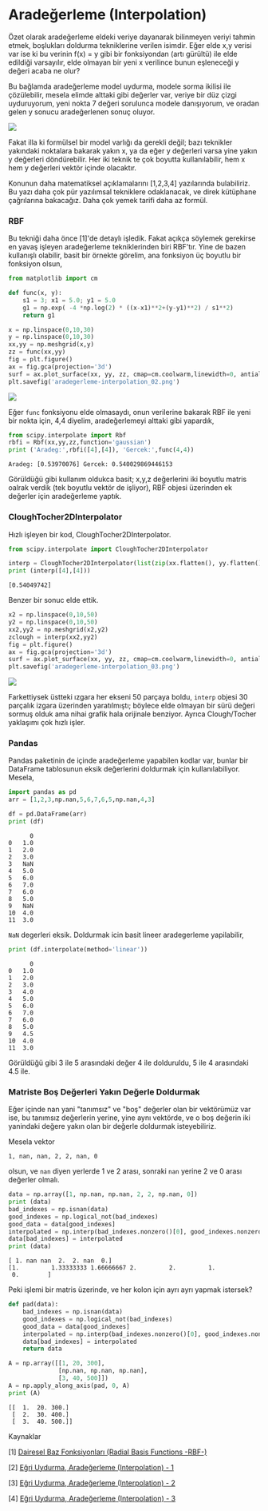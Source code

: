 # Aradeğerleme (Interpolation)

Özet olarak aradeğerleme eldeki veriye dayanarak bilinmeyen veriyi
tahmin etmek, boşlukları doldurma tekniklerine verilen isimdir. Eğer
elde x,y verisi var ise ki bu verinin f(x) = y gibi bir fonksiyondan
(artı gürültü) ile elde edildiği varsayılır, elde olmayan bir yeni x
verilince bunun eşleneceği y değeri acaba ne olur?

Bu bağlamda aradeğerleme model uydurma, modele sorma ikilisi ile
çözülebilir, mesela elimde alttaki gibi değerler var, veriye bir düz
çizgi uyduruyorum, yeni nokta 7 değeri sorulunca modele danışıyorum,
ve oradan gelen y sonucu aradeğerlenen sonuç oluyor.

![](aradegerleme-interpolation_01.jpeg)

Fakat illa ki formülsel bir model varlığı da gerekli değil; bazı
teknikler yakındaki noktalara bakarak yakın x, ya da eğer y değerleri
varsa yine yakın y değerleri döndürebilir. Her iki teknik te çok
boyutta kullanılabilir, hem x hem y değerleri vektör içinde olacaktır.

Konunun daha matematiksel açıklamalarını [1,2,3,4] yazılarında
bulabiliriz.  Bu yazı daha çok pür yazılımsal tekniklere odaklanacak,
ve direk kütüphane çağrılarına bakacağız. Daha çok yemek tarifi daha az
formül.

### RBF

Bu tekniği daha önce [1]'de detaylı işledik. Fakat açıkça söylemek
gerekirse en yavaş işleyen aradeğerleme tekniklerinden biri
RBF'tır. Yine de bazen kullanışlı olabilir, basit bir örnekte görelim,
ana fonksiyon üç boyutlu bir fonksiyon olsun,

```python
from matplotlib import cm

def func(x, y):
    s1 = 3; x1 = 5.0; y1 = 5.0
    g1 = np.exp( -4 *np.log(2) * ((x-x1)**2+(y-y1)**2) / s1**2)
    return g1 

x = np.linspace(0,10,30)
y = np.linspace(0,10,30)
xx,yy = np.meshgrid(x,y)
zz = func(xx,yy)
fig = plt.figure()
ax = fig.gca(projection='3d')
surf = ax.plot_surface(xx, yy, zz, cmap=cm.coolwarm,linewidth=0, antialiased=False)
plt.savefig('aradegerleme-interpolation_02.png')
```

![](aradegerleme-interpolation_02.png)

Eğer `func` fonksiyonu elde olmasaydı, onun verilerine bakarak RBF ile
yeni bir nokta için, 4,4 diyelim, aradeğerlemeyi alttaki gibi
yapardık,

```python
from scipy.interpolate import Rbf
rbfi = Rbf(xx,yy,zz,function='gaussian')
print ('Aradeg:',rbfi([4],[4]), 'Gercek:',func(4,4))
```

```text
Aradeg: [0.53970076] Gercek: 0.540029869446153
```

Görüldüğü gibi kullanım oldukca basit; x,y,z değerlerini iki boyutlu
matris oalrak verdik (tek boyutlu vektör de işliyor), RBF objesi
üzerinden ek değerler için aradeğerleme yaptık.

### CloughTocher2DInterpolator

Hızlı işleyen bir kod, CloughTocher2DInterpolator.

```python
from scipy.interpolate import CloughTocher2DInterpolator

interp = CloughTocher2DInterpolator(list(zip(xx.flatten(), yy.flatten())), zz.flatten())
print (interp([4],[4]))
```

```text
[0.54049742]
```

Benzer bir sonuc elde ettik.

```python
x2 = np.linspace(0,10,50)
y2 = np.linspace(0,10,50)
xx2,yy2 = np.meshgrid(x2,y2)
zclough = interp(xx2,yy2)
fig = plt.figure()
ax = fig.gca(projection='3d')
surf = ax.plot_surface(xx, yy, zz, cmap=cm.coolwarm,linewidth=0, antialiased=False)
plt.savefig('aradegerleme-interpolation_03.png')
```

![](aradegerleme-interpolation_03.png)

Farkettiysek üstteki ızgara her ekseni 50 parçaya boldu, `interp`
objesi 30 parçalık izgara üzerinden yaratılmıştı; böylece elde olmayan
bir sürü değeri sormuş olduk ama nihai grafik hala orijinale
benziyor. Ayrıca Clough/Tocher yaklaşımı çok hızlı işler.

### Pandas

Pandas paketinin de içinde aradeğerleme yapabilen kodlar var, bunlar
bir DataFrame tablosunun eksik değerlerini doldurmak için kullanılabiliyor.
Mesela,

```python
import pandas as pd
arr = [1,2,3,np.nan,5,6,7,6,5,np.nan,4,3]

df = pd.DataFrame(arr)
print (df)
```

```text
      0
0   1.0
1   2.0
2   3.0
3   NaN
4   5.0
5   6.0
6   7.0
7   6.0
8   5.0
9   NaN
10  4.0
11  3.0
```

`NaN` degerleri eksik. Doldurmak icin basit lineer aradegerleme yapilabilir,

```python
print (df.interpolate(method='linear'))
```

```text
      0
0   1.0
1   2.0
2   3.0
3   4.0
4   5.0
5   6.0
6   7.0
7   6.0
8   5.0
9   4.5
10  4.0
11  3.0
```

Görüldüğü gibi 3 ile 5 arasındaki değer 4 ile dolduruldu, 5 ile 4 arasındaki
4.5 ile.

### Matriste Boş Değerleri Yakın Değerle Doldurmak 

Eğer içinde nan yani "tanımsız" ve "boş" değerler olan bir vektörümüz
var ise, bu tanımsız değerlerin yerine, yine aynı vektörde, ve o boş
değerin iki yanindaki değere yakın olan bir değerle doldurmak
isteyebiliriz.

Mesela vektor

```
1, nan, nan, 2, 2, nan, 0
```

olsun, ve `nan` diyen yerlerde 1 ve 2 arası, sonraki `nan` yerine 2 ve 0
arası değerler olmalı.

```python
data = np.array([1, np.nan, np.nan, 2, 2, np.nan, 0])
print (data)
bad_indexes = np.isnan(data)
good_indexes = np.logical_not(bad_indexes)
good_data = data[good_indexes]
interpolated = np.interp(bad_indexes.nonzero()[0], good_indexes.nonzero()[0], good_data)
data[bad_indexes] = interpolated
print (data)
```

```text
[ 1. nan nan  2.  2. nan  0.]
[1.         1.33333333 1.66666667 2.         2.         1.
 0.        ]
```

Peki işlemi bir matris üzerinde, ve her kolon için ayrı ayrı yapmak
istersek?

```python
def pad(data):
    bad_indexes = np.isnan(data)
    good_indexes = np.logical_not(bad_indexes)
    good_data = data[good_indexes]
    interpolated = np.interp(bad_indexes.nonzero()[0], good_indexes.nonzero()[0], good_data)
    data[bad_indexes] = interpolated
    return data

A = np.array([[1, 20, 300],
              [np.nan, np.nan, np.nan],
              [3, 40, 500]])
A = np.apply_along_axis(pad, 0, A)
print (A)
```

```text
[[  1.  20. 300.]
 [  2.  30. 400.]
 [  3.  40. 500.]]
```


Kaynaklar

[1] [Dairesel Baz Fonksiyonları (Radial Basis Functions -RBF-)](https://burakbayramli.github.io/dersblog/stat/stat_175_rbf/dairesel_baz_fonksiyonlari__radial_basis_functions_rbf__yukseklik_verisi_daglar.html)

[2] [Eğri Uydurma, Aradeğerleme (Interpolation) - 1](https://burakbayramli.github.io/dersblog/compscieng/compscieng_app20cfit1/egri_uydurma_aradegerleme__interpolation___1.html)

[3] [Eğri Uydurma, Aradeğerleme (Interpolation) - 2](https://burakbayramli.github.io/dersblog/compscieng/compscieng_app20cfit2/egri_uydurma_aradegerleme__interpolation___2.html)

[4] [Eğri Uydurma, Aradeğerleme (Interpolation) - 3](https://burakbayramli.github.io/dersblog/compscieng/compscieng_app20cfit3/egri_uydurma_aradegerleme__interpolation___3.html)
